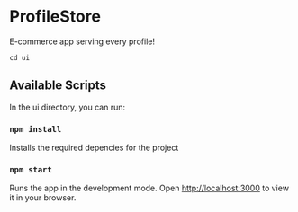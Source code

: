 # ProfileStore
E-commerce app serving every profile!

`cd ui`

## Available Scripts

In the ui directory, you can run:

### `npm install`
Installs the required depencies for the project

### `npm start`
Runs the app in the development mode.
Open [http://localhost:3000](http://localhost:3000) to view it in your browser.


